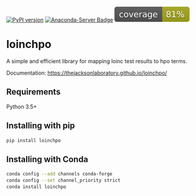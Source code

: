 [![PyPI version](https://badge.fury.io/py/loinchpo.svg?&kill_cache=1)](https://badge.fury.io/py/loinchpo) 
[![Anaconda-Server Badge](https://anaconda.org/conda-forge/loinchpo/badges/version.svg?&kill_cache=1)](https://anaconda.org/conda-forge/loinchpo)
![coverage](loinchpo/tests/coverage.svg)

# loinchpo
A simple and efficient library for mapping loinc test results to hpo terms.

Documentation: https://thejacksonlaboratory.github.io/loinchpo/
## Requirements
Python 3.5+

## Installing with pip

```bash
pip install loinchpo
```

## Installing with Conda

```bash
conda config --add channels conda-forge
conda config --set channel_priority strict
conda install loinchpo
```
